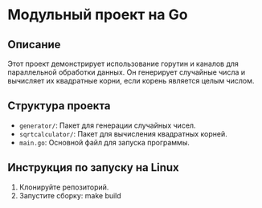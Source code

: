 # Модульный проект на Go

## Описание
Этот проект демонстрирует использование горутин и каналов для параллельной обработки данных. Он генерирует случайные числа и вычисляет их квадратные корни, если корень является целым числом.

## Структура проекта
- `generator/`: Пакет для генерации случайных чисел.
- `sqrtcalculator/`: Пакет для вычисления квадратных корней.
- `main.go`: Основной файл для запуска программы.

## Инструкция по запуску на Linux
1. Клонируйте репозиторий.
2. Запустите сборку:
   make build
